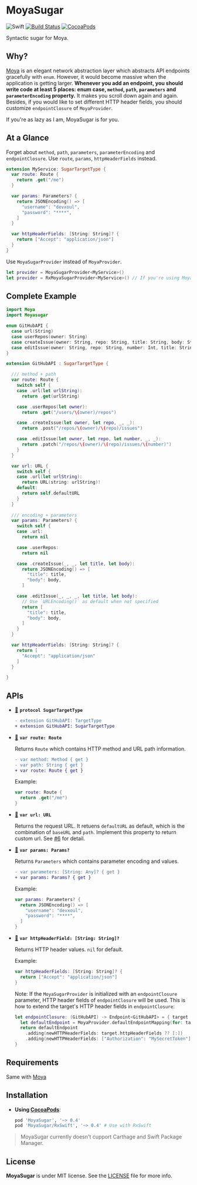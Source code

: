 # MoyaSugar

![Swift](https://img.shields.io/badge/Swift-3.0-orange.svg)
[![Build Status](https://travis-ci.org/devxoul/MoyaSugar.svg?branch=master)](https://travis-ci.org/devxoul/MoyaSugar)
[![CocoaPods](http://img.shields.io/cocoapods/v/MoyaSugar.svg)](https://cocoapods.org/pods/MoyaSugar)

Syntactic sugar for Moya.

## Why?

[Moya](https://github.com/Moya/Moya) is an elegant network abstraction layer which abstracts API endpoints gracefully with `enum`. However, it would become massive when the application is getting larger. **Whenever you add an endpoint, you should write code at least 5 places: enum case, `method`, `path`, `parameters` and `parameterEncoding` property.** It makes you scroll down again and again. Besides, if you would like to set different HTTP header fields, you should customize `endpointClosure` of `MoyaProvider`.

If you're as lazy as I am, MoyaSugar is for you.

## At a Glance

Forget about `method`, `path`, `parameters`, `parameterEncoding` and `endpointClosure`. Use `route`, `params`, `httpHeaderFields` instead.

```swift
extension MyService: SugarTargetType {
  var route: Route {
    return .get("/me")
  }

  var params: Parameters? {
    return JSONEncoding() => [
      "username": "devxoul",
      "password": "****",
    ]
  }

  var httpHeaderFields: [String: String]? {
    return ["Accept": "application/json"]
  }
}
```

Use `MoyaSugarProvider` instead of `MoyaProvider`.

```swift
let provider = MoyaSugarProvider<MyService>()
let provider = RxMoyaSugarProvider<MyService>() // If you're using Moya/RxSwift
```

## Complete Example

```swift
import Moya
import Moyasugar

enum GitHubAPI {
  case url(String)
  case userRepos(owner: String)
  case createIssue(owner: String, repo: String, title: String, body: String?)
  case editIssue(owner: String, repo: String, number: Int, title: String?, body: String?)
}

extension GitHubAPI : SugarTargetType {

  /// method + path
  var route: Route {
    switch self {
    case .url(let urlString):
      return .get(urlString)

    case .userRepos(let owner):
      return .get("/users/\(owner)/repos")

    case .createIssue(let owner, let repo, _, _):
      return .post("/repos/\(owner)/\(repo)/issues")

    case .editIssue(let owner, let repo, let number, _, _):
      return .patch("/repos/\(owner)/\(repo)/issues/\(number)")
    }
  }

  var url: URL {
    switch self {
    case .url(let urlString):
      return URL(string: urlString)!
    default:
      return self.defaultURL
    }
  }
  
  /// encoding + parameters
  var params: Parameters? {
    switch self {
    case .url:
      return nil

    case .userRepos:
      return nil

    case .createIssue(_, _, let title, let body):
      return JSONEncoding() => [
        "title": title,
        "body": body,
      ]

    case .editIssue(_, _, _, let title, let body):
      // Use `URLEncoding()` as default when not specified
      return [
        "title": title,
        "body": body,
      ]
    }
  }

  var httpHeaderFields: [String: String]? {
    return [
      "Accept": "application/json"
    ]
  }

}
```

## APIs

- <a name="api-sugartargettype" href="#api-sugartargettype">🔗</a> **`protocol SugarTargetType`**

    ```diff
    - extension GitHubAPI: TargetType
    + extension GitHubAPI: SugarTargetType
    ```

- <a name="api-route" href="#api-route">🔗</a> **`var route: Route`**

    Returns `Route` which contains HTTP method and URL path information.

    ```diff
    - var method: Method { get }
    - var path: String { get }
    + var route: Route { get }
    ```

    Example:

    ```swift
    var route: Route {
      return .get("/me")
    }
    ```

- <a name="api-url" href="#api-url">🔗</a> **`var url: URL`**

    Returns the request URL. It retuens `defaultURL` as default, which is the combination of `baseURL` and `path`. Implement this property to return custom url. See [#6](https://github.com/devxoul/MoyaSugar/pull/6) for detail.


- <a name="api-params" href="#api-params">🔗</a> **`var params: Params?`**

    Returns `Parameters` which contains parameter encoding and values.

    ```diff
    - var parameters: [String: Any]? { get }
    + var params: Params? { get }
    ```
    
    Example:
   
    ```swift
    var params: Parameters? {
      return JSONEncoding() => [
        "username": "devxoul",
        "password": "****",
      ]
    }
    ```

- <a name="api-httpheaderfields" href="#api-httpheaderfields">🔗</a> **`var httpHeaderField: [String: String]?`**

    Returns HTTP header values. `nil` for default.

    Example:

    ```swift
    var httpHeaderFields: [String: String]? {
      return ["Accept": "application/json"]
    }
    ```

    Note: If the `MoyaSugarProvider` is initialized with an `endpointClosure` parameter, HTTP header fields of `endpointClosure` will be used. This is how to extend the target's HTTP header fields in `endpointClosure`:

    ```swift
    let endpointClosure: (GitHubAPI) -> Endpoint<GitHubAPI> = { target in
      let defaultEndpoint = MoyaProvider.defaultEndpointMapping(for: target)
      return defaultEndpoint
        .adding(newHTTPHeaderFields: target.httpHeaderFields ?? [:])
        .adding(newHTTPHeaderFields: ["Authorization": "MySecretToken"])
    }
    ```

## Requirements

Same with [Moya](https://github.com/Moya/Moya)

## Installation

- **Using [CocoaPods](https://cocoapods.org)**:

    ```ruby
    pod 'MoyaSugar', '~> 0.4'
    pod 'MoyaSugar/RxSwift', '~> 0.4' # Use with RxSwift
    ```

> MoyaSugar currently doesn't cupport Carthage and Swift Package Manager.

## License

**MoyaSugar** is under MIT license. See the [LICENSE](LICENSE) file for more info.
